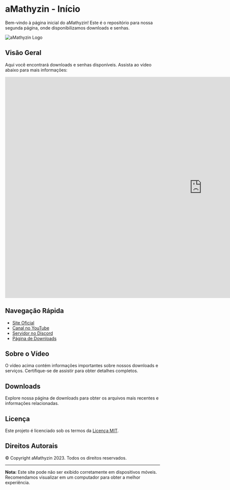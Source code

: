 # aMathyzin - Início

Bem-vindo à página inicial do aMathyzin! Este é o repositório para nossa segunda página, onde disponibilizamos downloads e senhas.

![aMathyzin Logo](https://media.discordapp.net/attachments/1119715186073411705/1134190559947407481/channels4_profile2.png)

## Visão Geral

Aqui você encontrará downloads e senhas disponíveis. Assista ao vídeo abaixo para mais informações:

<iframe width="1280" height="720" src="https://www.youtube.com/embed/VADHdVQGWB4" frameborder="0" allowfullscreen></iframe>

## Navegação Rápida

- [Site Oficial](https://amathyzin.tech/)
- [Canal no YouTube](https://www.youtube.com/@aMathyzin)
- [Servidor no Discord](https://discord.gg/6EF7khuct3)
- [Página de Downloads](downloads)

## Sobre o Vídeo

O vídeo acima contém informações importantes sobre nossos downloads e serviços. Certifique-se de assistir para obter detalhes completos.

## Downloads

Explore nossa página de downloads para obter os arquivos mais recentes e informações relacionadas.

## Licença

Este projeto é licenciado sob os termos da [Licença MIT](LICENSE).

## Direitos Autorais

© Copyright aMathyzin 2023. Todos os direitos reservados.

---

**Nota:** Este site pode não ser exibido corretamente em dispositivos móveis. Recomendamos visualizar em um computador para obter a melhor experiência.

